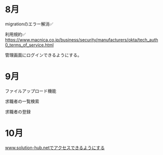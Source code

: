 # 8月
migrationのエラー解消✅

利用規約✅
https://www.macnica.co.jp/business/security/manufacturers/okta/tech_auth0_terms_of_service.html

管理画面にログインできるようにする。

# 9月
ファイルアップロード機能

求職者の一覧検索

求職者の登録

# 10月

www.solution-hub.netでアクセスできるようにする
